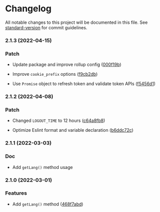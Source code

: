 # Changelog

All notable changes to this project will be documented in this file. See [standard-version](https://github.com/conventional-changelog/standard-version) for commit guidelines.

### 2.1.3 (2022-04-15)
### Patch

* Update package and improve rollup config  ([000f19b](https://github.com/nueip/cross-token-access/commit/000f19b135576bd664e4467c3aeb106983f7a9c4))

* Improve `cookie_prefix` options  ([f9cb2db](https://github.com/nueip/cross-token-access/commit/f9cb2db21f1e4966a2d214ff7bd3d2dca8433af7))

* Use `Promise` object to refresh token and validate token APIs  ([f5456d1](https://github.com/nueip/cross-token-access/commit/f5456d17f13f643debc7195bc8bc4214de13bb83))

### 2.1.2 (2022-04-08)
### Patch

* Changed `LOGOUT_TIME` to 12 hours ([c64a8fb8](https://github.com/nueip/cross-token-access/commit/c64a8fb8bbeefc6b9b6d67dc11dea223fd85a713))

* Optimize Eslint format and variable declaration ([b6ddc72c](https://github.com/nueip/cross-token-access/commit/b6ddc72c65a5400d63ca6da081cf87fcf5fff768))


### 2.1.1 (2022-03-03)
### Doc

* Add `getLang()` method usage

### 2.1.0 (2022-03-01)
### Features

* Add `getLang()` method ([468f7abd](https://github.com/nueip/cross-token-access/commit/468f7abdddb7ab818c5e23165ea22846bdc1299b))
